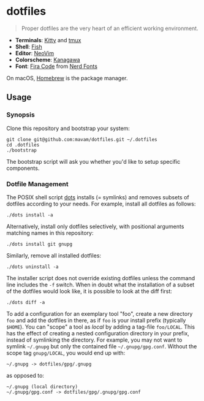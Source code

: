 # dotfiles

> Proper dotfiles are the very heart of an efficient working environment.

- **Terminals**: [Kitty](https://sw.kovidgoyal.net/kitty/) and
             [tmux](https://github.com/tmux/tmux)
- **Shell**: [Fish](https://fishshell.com/)
- **Editor**: [NeoVim](https://neovim.io/)
- **Colorscheme**: [Kanagawa](https://github.com/rebelot/kanagawa.nvim)
- **Font**: [Fira Code](https://github.com/tonsky/FiraCode) from [Nerd Fonts](https://github.com/ryanoasis/nerd-fonts)

On macOS, [Homebrew](https://brew.sh) is the package manager.

## Usage

### Synopsis

Clone this repository and bootstrap your system:

    git clone git@github.com:mavam/dotfiles.git ~/.dotfiles
    cd .dotfiles
    ./bootstrap

The bootstrap script will ask you whether you'd like to setup specific components.

### Dotfile Management

The POSIX shell script [dots](dots) installs (= symlinks) and removes subsets
of dotfiles according to your needs. For example, install all dotfiles as
follows:

    ./dots install -a

Alternatively, install only dotfiles selectively, with positional arguments
matching names in this repository:

    ./dots install git gnupg

Similarly, remove all installed dotfiles:

    ./dots uninstall -a

The installer script does not override existing dotfiles unless the command
line includes the `-f` switch. When in doubt what the installation of a subset
of the dotfiles would look like, it is possible to look at the diff first:

    ./dots diff -a

To add a configuration for an exemplary tool "foo", create a new directory
`foo` and add the dotfiles in there, as if `foo` is your install prefix
(typically `$HOME`). You can "scope" a tool as *local* by adding a tag-file
`foo/LOCAL`. This has the effect of creating a nested configuration directory
in your prefix, instead of symlinking the directory. For example, you may not
want to symlink `~/.gnupg` but only the contained file `~/.gnupg/gpg.conf`.
Without the scope tag `gnupg/LOCAL`, you would end up with:

    ~/.gnupg -> dotfiles/gpg/.gnupg

as opposed to:

    ~/.gnupg (local directory)
    ~/.gnupg/gpg.conf -> dotfiles/gpg/.gnupg/gpg.conf
